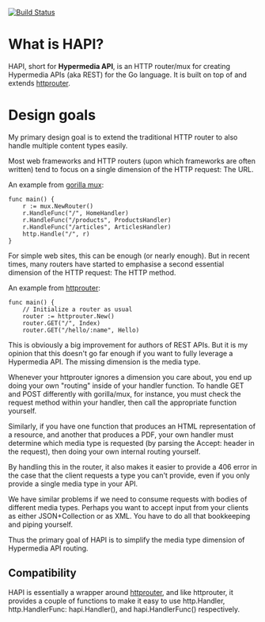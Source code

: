 [![Build Status](https://travis-ci.org/flimzy/hapi.svg?branch=master)](https://travis-ci.org/flimzy/hapi)

# What is HAPI?

HAPI, short for **Hypermedia API**, is an HTTP router/mux for creating Hypermedia APIs (aka REST) for the Go language.
It is built on top of and extends [httprouter](https://github.com/julienschmidt/httprouter).

# Design goals

My primary design goal is to extend the traditional HTTP router to also handle multiple content types easily.

Most web frameworks and HTTP routers (upon which frameworks are often written) tend to focus on a single dimension of the HTTP request:
The URL.

An example from [gorilla mux](http://www.gorillatoolkit.org/pkg/mux):

    func main() {
        r := mux.NewRouter()
        r.HandleFunc("/", HomeHandler)
        r.HandleFunc("/products", ProductsHandler)
        r.HandleFunc("/articles", ArticlesHandler)
        http.Handle("/", r)
    }

For simple web sites, this can be enough (or nearly enough).  But in recent times, many routers have started to emphasise a second essential
dimension of the HTTP request: The HTTP method.

An example from [httprouter](https://github.com/julienschmidt/httprouter#web-frameworks-based-on-httprouter):

    func main() {
        // Initialize a router as usual
        router := httprouter.New()
        router.GET("/", Index)
        router.GET("/hello/:name", Hello)
        
This is obviously a big improvement for authors of REST APIs.  But it is my opinion that this doesn't go far enough if you want to fully leverage
a Hypermedia API. The missing dimension is the media type.

Whenever your httprouter ignores a dimension you care about, you end up doing your own "routing" inside of your handler function. To handle GET and POST differently with gorilla/mux, for instance, you must check the request method within your handler, then call the appropriate function yourself.

Similarly, if you have one function that produces an HTML representation of a resource, and another that produces a PDF, your own handler must determine which media type is requested (by parsing the Accept: header in the request), then doing your own internal routing yourself.

By handling this in the router, it also makes it easier to provide a 406 error in the case that the client requests a type you can't provide, even if you only provide a single media type in your API.

We have similar problems if we need to consume requests with bodies of different media types. Perhaps you want to accept input from your clients as either JSON+Collection or as XML. You have to do all that bookkeeping and piping yourself.

Thus the primary goal of HAPI is to simplify the media type dimension of Hypermedia API routing.

## Compatibility

HAPI is essentially a wrapper around [httprouter](https://github.com/julienschmidt/httprouter#web-frameworks-based-on-httprouter), and like httprouter, it provides a couple of functions to make it easy to use http.Handler, http.HandlerFunc: hapi.Handler(), and hapi.HandlerFunc() respectively.
